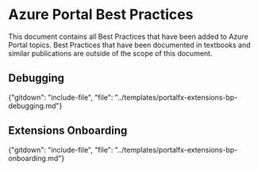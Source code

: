 # Azure Portal Best Practices 

This document  contains all Best Practices that have been added to Azure Portal topics. Best Practices that have been documented in textbooks and similar publications are outside of the scope of this document.
   
## Debugging

{"gitdown": "include-file", "file": "../templates/portalfx-extensions-bp-debugging.md"}
## Extensions Onboarding

{"gitdown": "include-file", "file": "../templates/portalfx-extensions-bp-onboarding.md"}



